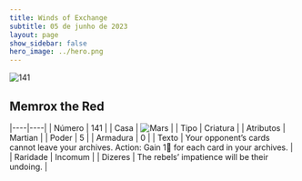 ```yaml
---
title: Winds of Exchange
subtitle: 05 de junho de 2023
layout: page
show_sidebar: false
hero_image: ../hero.png
---
```


![141](https://mastervault-storage-prod.s3.amazonaws.com/media/card_front/en/600_141_2fd4efaed6be_en.png)


## Memrox the Red

|----|----|
| Número | 141 |
| Casa | ![Mars](https://archonarcana.com/images/thumb/d/de/Mars.png/22px-Mars.png "Marte") |
| Tipo | Criatura |
| Atributos | Martian |
| Poder | 5 |
| Armadura | 0 |
| Texto | Your opponent’s cards cannot leave your archives. Action: Gain 1 for each card in your archives.  |
| Raridade | Incomum |
| Dizeres | The rebels’ impatience will be their undoing.  |
